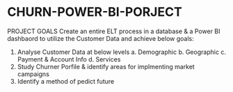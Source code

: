 # CHURN-POWER-BI-PORJECT

PROJECT GOALS
Create an entire ELT process in a database & a Power BI dashbaord to utilize the Customer Data and achieve below goals:
1. Analyse Customer Data at below levels
a. Demographic
b. Geographic
c. Payment & Account Info
d. Services
2. Study Churner Porfile & identify areas for implmenting market campaigns
3. Identify a method of pedict future

